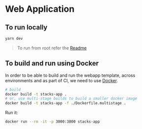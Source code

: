 # Web Application

## To run locally

```bash
yarn dev
```

> To run from root refer the [Readme](../README.md)

## To build and run using Docker

In order to be able to build and run the webapp template, across environments and as part of CI, we need to use [Docker](https://docs.docker.com/install/).

```bash
# build
docker build -t stacks-app .
# or, use multi-stage builds to build a smaller docker image
docker build -t stacks-app -f ./Dockerfile.multistage .
```

Run it:

```bash
docker run --rm -it -p 3000:3000 stacks-app
```
